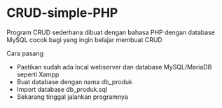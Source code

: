 # CRUD-simple-PHP
Program CRUD sederhana dibuat dengan bahasa PHP dengan database MySQL
cocok bagi yang ingin belajar membuat CRUD

Cara pasang
- Pastikan sudah ada local webserver dan database MySQL/MariaDB seperti Xampp
- Buat database dengan nama db_produk
- Import database db_produk.sql
- Sekarang tinggal jalankan programnya
